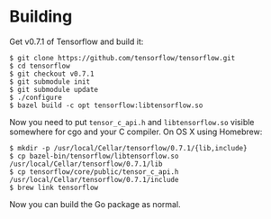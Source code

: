 # Building

Get v0.7.1 of Tensorflow and build it:

~~~{.bash}
$ git clone https://github.com/tensorflow/tensorflow.git
$ cd tensorflow
$ git checkout v0.7.1
$ git submodule init
$ git submodule update
$ ./configure
$ bazel build -c opt tensorflow:libtensorflow.so
~~~

Now you need to put `tensor_c_api.h` and `libtensorflow.so` visible somewhere for cgo
and your C compiler. On OS X using Homebrew:

~~~{.bash}
$ mkdir -p /usr/local/Cellar/tensorflow/0.7.1/{lib,include}
$ cp bazel-bin/tensorflow/libtensorflow.so /usr/local/Cellar/tensorflow/0.7.1/lib
$ cp tensorflow/core/public/tensor_c_api.h /usr/local/Cellar/tensorflow/0.7.1/include
$ brew link tensorflow
~~~

Now you can build the Go package as normal.
